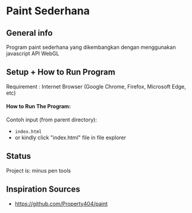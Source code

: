 # Paint Sederhana

## General info
Program paint sederhana yang dikembangkan dengan menggunakan javascript API WebGL


## Setup + How to Run Program
Requirement : Internet Browser (Google Chrome, Firefox, Microsoft Edge, etc)


#### How to Run The Program:
Contoh input (from parent directory):
* `index.html`
* or kindly click "index.html" file in file explorer


## Status
Project is: minus pen tools

## Inspiration Sources
* https://github.com/Property404/paint